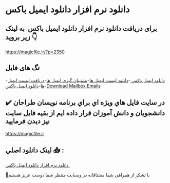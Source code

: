# دانلود نرم افزار دانلود ایمیل باکس 

## برای دریافت دانلود نرم افزار دانلود ایمیل باکس  به لینک زیر بروید 👇

https://magicfile.ir/?p=2350

## تگ های فایل

-[دانلود ایمیل باکس ](https://magicfile.ir/product/%d9%86%d8%b1%d9%85-%d8%a7%d9%81%d8%b2%d8%a7%d8%b1-%d8%af%d8%a7%d9%86%d9%84%d9%88%d8%af-%d8%a7%db%8c%d9%85%db%8c%d9%84-%d8%a8%d8%a7%da%a9%d8%b3/)-[دانلود لیست ایمیل ها](https://magicfile.ir/product/%d9%86%d8%b1%d9%85-%d8%a7%d9%81%d8%b2%d8%a7%d8%b1-%d8%af%d8%a7%d9%86%d9%84%d9%88%d8%af-%d8%a7%db%8c%d9%85%db%8c%d9%84-%d8%a8%d8%a7%da%a9%d8%b3/)-[پشتیبان گیری ایمیل ها](https://magicfile.ir/product/%d9%86%d8%b1%d9%85-%d8%a7%d9%81%d8%b2%d8%a7%d8%b1-%d8%af%d8%a7%d9%86%d9%84%d9%88%d8%af-%d8%a7%db%8c%d9%85%db%8c%d9%84-%d8%a8%d8%a7%da%a9%d8%b3/)-[دریافت لیست ایمیل ها](https://magicfile.ir/product/%d9%86%d8%b1%d9%85-%d8%a7%d9%81%d8%b2%d8%a7%d8%b1-%d8%af%d8%a7%d9%86%d9%84%d9%88%d8%af-%d8%a7%db%8c%d9%85%db%8c%d9%84-%d8%a8%d8%a7%da%a9%d8%b3/)-[دانلود ایمیل باکس](https://magicfile.ir/product/%d9%86%d8%b1%d9%85-%d8%a7%d9%81%d8%b2%d8%a7%d8%b1-%d8%af%d8%a7%d9%86%d9%84%d9%88%d8%af-%d8%a7%db%8c%d9%85%db%8c%d9%84-%d8%a8%d8%a7%da%a9%d8%b3/)-[Download Mailbox Emails](https://magicfile.ir/product/%d9%86%d8%b1%d9%85-%d8%a7%d9%81%d8%b2%d8%a7%d8%b1-%d8%af%d8%a7%d9%86%d9%84%d9%88%d8%af-%d8%a7%db%8c%d9%85%db%8c%d9%84-%d8%a8%d8%a7%da%a9%d8%b3/)

## ✔️ در سايت فايل هاي ويژه اي براي برنامه نويسان طراحان دانشجويان و دانش آموزان قرار داده ايم از بقيه فايل سايت نيز ديدن فرماييد

https://magicfile.ir


## لينک دانلود اصلي 📥 :

[دانلود نرم افزار دانلود ایمیل باکس ](https://magicfile.ir/product/%d9%86%d8%b1%d9%85-%d8%a7%d9%81%d8%b2%d8%a7%d8%b1-%d8%af%d8%a7%d9%86%d9%84%d9%88%d8%af-%d8%a7%db%8c%d9%85%db%8c%d9%84-%d8%a8%d8%a7%da%a9%d8%b3/) 


🙏با تشکر از همراهي شما مشتاقانه در وبسایت منتظر شما دوست عزیز هستیم

